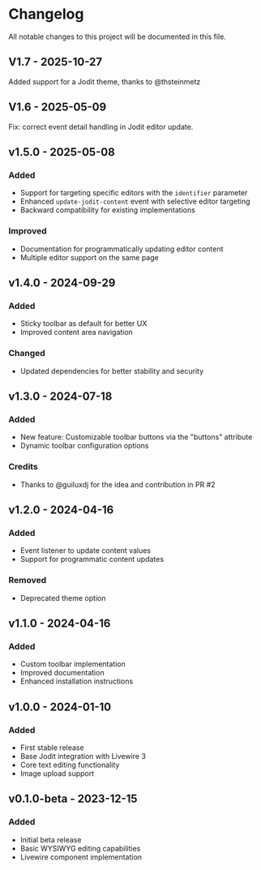 # Changelog

All notable changes to this project will be documented in this file.

## V1.7 - 2025-10-27

Added support for a Jodit theme, thanks to @thsteinmetz

## V1.6 - 2025-05-09

Fix: correct event detail handling in Jodit editor update.

## v1.5.0 - 2025-05-08

### Added

- Support for targeting specific editors with the `identifier` parameter
- Enhanced `update-jodit-content` event with selective editor targeting
- Backward compatibility for existing implementations

### Improved

- Documentation for programmatically updating editor content
- Multiple editor support on the same page

## v1.4.0 - 2024-09-29

### Added

- Sticky toolbar as default for better UX
- Improved content area navigation

### Changed

- Updated dependencies for better stability and security

## v1.3.0 - 2024-07-18

### Added

- New feature: Customizable toolbar buttons via the "buttons" attribute
- Dynamic toolbar configuration options

### Credits

- Thanks to @guiluxdj for the idea and contribution in PR #2

## v1.2.0 - 2024-04-16

### Added

- Event listener to update content values
- Support for programmatic content updates

### Removed

- Deprecated theme option

## v1.1.0 - 2024-04-16

### Added

- Custom toolbar implementation
- Improved documentation
- Enhanced installation instructions

## v1.0.0 - 2024-01-10

### Added

- First stable release
- Base Jodit integration with Livewire 3
- Core text editing functionality
- Image upload support

## v0.1.0-beta - 2023-12-15

### Added

- Initial beta release
- Basic WYSIWYG editing capabilities
- Livewire component implementation
